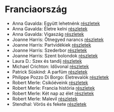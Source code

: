 # Franciaország

- Anna Gavalda: Együtt lehetnénk [részletek](../_details/Anna%20Gavalda.md#id_1306)
- Anna Gavalda: Életre kelni [részletek](../_details/Anna%20Gavalda.md#id_1303)
- Anna Gavalda: Vigaszág [részletek](../_details/Anna%20Gavalda.md#id_15)
- Joanne Harris: Ötnegyed narancs [részletek](../_details/Joanne%20Harris.md#id_1123)
- Joanne Harris: Partvidékiek [részletek](../_details/Joanne%20Harris.md#id_1128)
- Joanne Harris: Szederbor [részletek](../_details/Joanne%20Harris.md#id_1127)
- Joanne Harris: Szent bolondok [részletek](../_details/Joanne%20Harris.md#id_1120)
- Laura D.: Szex és tandíj [részletek](../_details/Laura%20D..md#id_904)
- Michael Crichton: Idővonal [részletek](../_details/Michael%20Crichton.md#id_754)
- Patrick Süskind: A parfüm [részletek](../_details/Patrick%20S%C3%BCskind.md#id_408)
- Philippe Pozzo Di Borgo: Életrevalók [részletek](../_details/Philippe%20Pozzo%20Di%20Borgo.md#id_1267)
- Robert Merle: Csikóéveink [részletek](../_details/Robert%20Merle.md#id_329)
- Robert Merle: Francia história [részletek](../_details/Robert%20Merle.md#id_330)
- Robert Merle: Két nap az élet [részletek](../_details/Robert%20Merle.md#id_331)
- Robert Merle: Malevil [részletek](../_details/Robert%20Merle.md#id_336)
- Stendhal: Vörös és fekete [részletek](../_details/Stendhal.md#id_562)